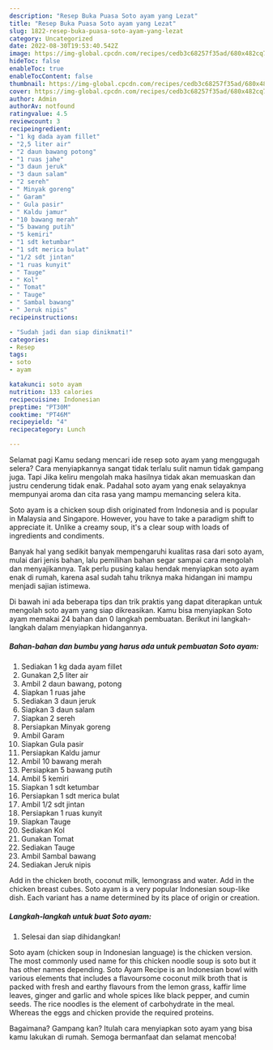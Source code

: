 ```yaml
---
description: "Resep Buka Puasa Soto ayam yang Lezat"
title: "Resep Buka Puasa Soto ayam yang Lezat"
slug: 1822-resep-buka-puasa-soto-ayam-yang-lezat
category: Uncategorized
date: 2022-08-30T19:53:40.542Z
image: https://img-global.cpcdn.com/recipes/cedb3c68257f35ad/680x482cq70/soto-ayam-foto-resep-utama.jpg
hideToc: false
enableToc: true
enableTocContent: false
thumbnail: https://img-global.cpcdn.com/recipes/cedb3c68257f35ad/680x482cq70/soto-ayam-foto-resep-utama.jpg
cover: https://img-global.cpcdn.com/recipes/cedb3c68257f35ad/680x482cq70/soto-ayam-foto-resep-utama.jpg
author: Admin
authorAv: notfound
ratingvalue: 4.5
reviewcount: 3
recipeingredient:
- "1 kg dada ayam fillet"
- "2,5 liter air"
- "2 daun bawang potong"
- "1 ruas jahe"
- "3 daun jeruk"
- "3 daun salam"
- "2 sereh"
- " Minyak goreng"
- " Garam"
- " Gula pasir"
- " Kaldu jamur"
- "10 bawang merah"
- "5 bawang putih"
- "5 kemiri"
- "1 sdt ketumbar"
- "1 sdt merica bulat"
- "1/2 sdt jintan"
- "1 ruas kunyit"
- " Tauge"
- " Kol"
- " Tomat"
- " Tauge"
- " Sambal bawang"
- " Jeruk nipis"
recipeinstructions:

- "Sudah jadi dan siap dinikmati!"
categories:
- Resep
tags:
- soto
- ayam

katakunci: soto ayam 
nutrition: 133 calories
recipecuisine: Indonesian
preptime: "PT30M"
cooktime: "PT46M"
recipeyield: "4"
recipecategory: Lunch

---
```



Selamat pagi Kamu sedang mencari ide resep soto ayam yang menggugah selera? Cara menyiapkannya sangat tidak terlalu sulit namun tidak gampang juga. Tapi Jika keliru mengolah maka hasilnya tidak akan memuaskan dan justru cenderung tidak enak. Padahal soto ayam yang enak selayaknya mempunyai aroma dan cita rasa yang mampu memancing selera kita.


Soto ayam is a chicken soup dish originated from Indonesia and is popular in Malaysia and Singapore. However, you have to take a paradigm shift to appreciate it. Unlike a creamy soup, it&#39;s a clear soup with loads of ingredients and condiments.

Banyak hal yang sedikit banyak mempengaruhi kualitas rasa dari soto ayam, mulai dari jenis bahan, lalu pemilihan bahan segar sampai cara mengolah dan menyajikannya. Tak perlu pusing kalau hendak menyiapkan soto ayam enak di rumah, karena asal sudah tahu triknya maka hidangan ini mampu menjadi sajian istimewa.


Di bawah ini ada beberapa tips dan trik praktis yang dapat diterapkan untuk mengolah soto ayam yang siap dikreasikan. Kamu bisa menyiapkan Soto ayam memakai 24 bahan dan 0 langkah pembuatan. Berikut ini langkah-langkah dalam menyiapkan hidangannya.

<!--inarticleads1-->

##### Bahan-bahan dan bumbu yang harus ada untuk pembuatan Soto ayam:

1. Sediakan 1 kg dada ayam fillet
1. Gunakan 2,5 liter air
1. Ambil 2 daun bawang, potong
1. Siapkan 1 ruas jahe
1. Sediakan 3 daun jeruk
1. Siapkan 3 daun salam
1. Siapkan 2 sereh
1. Persiapkan  Minyak goreng
1. Ambil  Garam
1. Siapkan  Gula pasir
1. Persiapkan  Kaldu jamur
1. Ambil 10 bawang merah
1. Persiapkan 5 bawang putih
1. Ambil 5 kemiri
1. Siapkan 1 sdt ketumbar
1. Persiapkan 1 sdt merica bulat
1. Ambil 1/2 sdt jintan
1. Persiapkan 1 ruas kunyit
1. Siapkan  Tauge
1. Sediakan  Kol
1. Gunakan  Tomat
1. Sediakan  Tauge
1. Ambil  Sambal bawang
1. Sediakan  Jeruk nipis


Add in the chicken broth, coconut milk, lemongrass and water. Add in the chicken breast cubes. Soto ayam is a very popular Indonesian soup-like dish. Each variant has a name determined by its place of origin or creation. 

<!--inarticleads2-->

##### Langkah-langkah untuk buat Soto ayam:


1. Selesai dan siap dihidangkan!

Soto ayam (chicken soup in Indonesian language) is the chicken version. The most commonly used name for this chicken noodle soup is soto but it has other names depending. Soto Ayam Recipe is an Indonesian bowl with various elements that includes a flavoursome coconut milk broth that is packed with fresh and earthy flavours from the lemon grass, kaffir lime leaves, ginger and garlic and whole spices like black pepper, and cumin seeds. The rice noodles is the element of carbohydrate in the meal. Whereas the eggs and chicken provide the required proteins. 

Bagaimana? Gampang kan? Itulah cara menyiapkan soto ayam yang bisa kamu lakukan di rumah. Semoga bermanfaat dan selamat mencoba!
